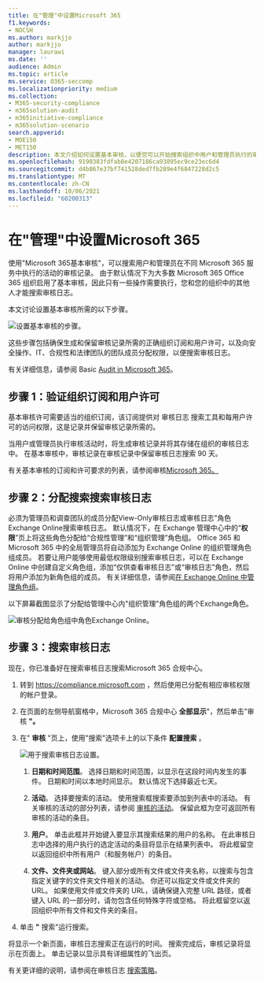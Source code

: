 ```yaml
---
title: 在"管理"中设置Microsoft 365
f1.keywords:
- NOCSH
ms.author: markjjo
author: markjjo
manager: laurawi
ms.date: ''
audience: Admin
ms.topic: article
ms.service: O365-seccomp
ms.localizationpriority: medium
ms.collection:
- M365-security-compliance
- m365solution-audit
- m365initiative-compliance
- m365solution-scenario
search.appverid:
- MOE150
- MET150
description: 本文介绍如何设置基本审核，以便您可以开始搜索组织中用户和管理员执行的审核活动。
ms.openlocfilehash: 9190383fdfab8e4207186ca93895ec9ce23ec6d4
ms.sourcegitcommit: d4b867e37bf741528ded7fb289e4f6847228d2c5
ms.translationtype: MT
ms.contentlocale: zh-CN
ms.lasthandoff: 10/06/2021
ms.locfileid: "60200313"
---
```

# <a name="set-up-basic-audit-in-microsoft-365"></a>在"管理"中设置Microsoft 365

使用"Microsoft 365基本审核"，可以搜索用户和管理员在不同 Microsoft 365 服务中执行的活动的审核记录。 由于默认情况下为大多数 Microsoft 365 Office 365 组织启用了基本审核，因此只有一些操作需要执行，您和您的组织中的其他人才能搜索审核日志。

本文讨论设置基本审核所需的以下步骤。

![设置基本审核的步骤。](../media/BasicAuditingWorkflow.png)

这些步骤包括确保生成和保留审核记录所需的正确组织订阅和用户许可，以及向安全操作、IT、合规性和法律团队的团队成员分配权限，以便搜索审核日志。

有关详细信息，请参阅 Basic [Audit in Microsoft 365](auditing-solutions-overview.md#basic-audit)。

## <a name="step-1-verify-organization-subscription-and-user-licensing"></a>步骤 1：验证组织订阅和用户许可

基本审核许可需要适当的组织订阅，该订阅提供对 审核日志 搜索工具和每用户许可的访问权限，这是记录并保留审核记录所需的。

当用户或管理员执行审核活动时，将生成审核记录并将其存储在组织的审核日志中。 在基本审核中，审核记录在审核记录中保留审核日志搜索 90 天。

有关基本审核的订阅和许可要求的列表，请参阅审核[Microsoft 365。](auditing-solutions-overview.md#licensing-requirements)

## <a name="step-2-assign-permissions-to-search-the-audit-log"></a>步骤 2：分配搜索搜索审核日志

必须为管理员和调查团队的成员分配View-Only审核日志或审核日志"角色Exchange Online搜索审核日志。 默认情况下，在 Exchange 管理中心中的“**权限**”页上将这些角色分配给“合规性管理”和“组织管理”角色组。 Office 365 和 Microsoft 365 中的全局管理员将自动添加为 Exchange Online 的组织管理角色组成员。 若要让用户能够使用最低权限级别搜索审核日志，可以在 Exchange Online 中创建自定义角色组，添加“仅供查看审核日志”或“审核日志”角色，然后将用户添加为新角色组的成员。 有关详细信息，请参阅[在 Exchange Online 中管理角色组](/Exchange/permissions-exo/role-groups)。

以下屏幕截图显示了分配给管理中心内"组织管理"角色组的两个Exchange角色。

![审核分配给角色组中角色Exchange Online。](../media/EACAuditRoles.png)

## <a name="step-3-search-the-audit-log"></a>步骤 3：搜索审核日志

现在，你已准备好在搜索审核日志搜索Microsoft 365 合规中心。

1. 转到 <https://compliance.microsoft.com> ，然后使用已分配有相应审核权限的帐户登录。

2. 在页面的左侧导航窗格中，Microsoft 365 合规中心 **全部显示**"，然后单击"审核 **"。**

3. 在" **审核** "页上，使用"搜索"选项卡上的以下条件 **配置搜索** 。 

   ![用于搜索审核日志设置。](../media/AuditLogSearchToolMCCCallouts.png)

   1. **日期和时间范围**。 选择日期和时间范围，以显示在这段时间内发生的事件。 日期和时间以本地时间显示。 默认情况下选择最近七天。
  
   2. **活动**。 选择要搜索的活动。 使用搜索框搜索要添加到列表中的活动。 有关审核的活动的部分列表，请参阅 [审核的活动](search-the-audit-log-in-security-and-compliance.md#audited-activities)。 保留此框为空可返回所有审核的活动的条目。
  
   3. **用户**。  单击此框并开始键入要显示其搜索结果的用户的名称。 在此审核日志中选择的用户执行的选定活动的条目将显示在结果列表中。 将此框留空以返回组织中所有用户（和服务帐户）的条目。
  
   4. **文件、文件夹或网站**。 键入部分或所有文件或文件夹名称，以搜索与包含指定关键字的文件夹文件相关的活动。 你还可以指定文件或文件夹的 URL。 如果使用文件或文件夹的 URL，请确保键入完整 URL 路径，或者键入 URL 的一部分时，请勿包含任何特殊字符或空格。 将此框留空以返回组织中所有文件和文件夹的条目。

4. 单击 **"** 搜索"运行搜索。

将显示一个新页面，审核日志搜索正在运行的时间。 搜索完成后，审核记录将显示在页面上。 单击记录以显示具有详细属性的飞出页。

有关更详细的说明，请参阅在审核日志 [搜索策略](search-the-audit-log-in-security-and-compliance.md)。
